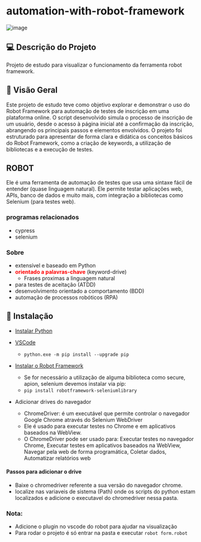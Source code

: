 # automation-with-robot-framework

![image](https://github.com/user-attachments/assets/8b561a4d-7c16-4471-9bec-6cf770b7a55d)

## 💻 Descrição do Projeto
Projeto de estudo para visualizar o funcionamento da ferramenta robot framework.

## 🧶 Visão Geral
Este projeto de estudo teve como objetivo explorar e demonstrar o uso do Robot Framework para automação de testes de inscrição em uma plataforma online. O script desenvolvido simula o processo de inscrição de um usuário, desde o acesso à página inicial até a confirmação da inscrição, abrangendo os principais passos e elementos envolvidos. O projeto foi estruturado para apresentar de forma clara e didática os conceitos básicos do Robot Framework, como a criação de keywords, a utilização de bibliotecas e a execução de testes.

## ROBOT
Ele é uma ferramenta de automação de testes que usa uma sintaxe fácil de entender (quase linguagem natural). Ele permite testar aplicações web, APIs, banco de dados e muito mais, com integração a bibliotecas como Selenium (para testes web).

### programas relacionados
- cypress
- selenium

### Sobre
- extensível e baseado em Python
- <span style="font-weight:bold; color:rgb(255, 0, 0)">orientado a palavras-chave</span> (keyword-drive)
	- Frases proximas a linguagem natural
- para testes de aceitação (ATDD)
- desenvolvimento orientado a comportamento (BDD)
- automação de processos robóticos (RPA)

## 🎒 Instalação
- [Instalar Python](https://www.python.org/)
- [VSCode](https://code.visualstudio.com/)
  - `python.exe -m pip install --upgrade pip`
  
- [Instalar o Robot Framework](https://robotframework.org/robotframework/latest/RobotFrameworkUserGuide.html#getting-started)
  - Se for necessário a utilização de alguma biblioteca como secure, apion, selenium devemos instalar via pip:
  - `pip install robotframework-seleniumlibrary`
  
- Adicionar drives do navegador
  - ChromeDriver:  é um executável que permite controlar o navegador Google Chrome através do Selenium WebDriver
  - Ele é usado para executar testes no Chrome e em aplicativos baseados na WebView.
  - O ChromeDriver pode ser usado para: Executar testes no navegador Chrome, Executar testes em aplicativos baseados na WebView, Navegar pela web de forma programática, Coletar dados, Automatizar relatórios web
    

#### Passos para adicionar o drive
- Baixe o chromedriver referente a sua versão do navegador chrome.
- localize nas variaveis de sistema (Path) onde os scripts do python estam localizados e adicione o executavel do chromedriver nessa pasta.

### Nota:
- Adicione o plugin no vscode do robot para ajudar na visualização
- Para rodar o projeto é só entrar na pasta e executar `robot form.robot`
